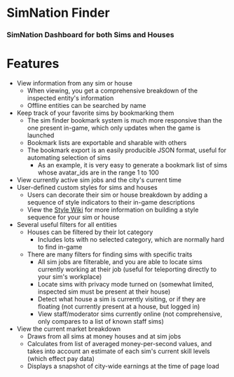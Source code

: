 # SimNation Finder

### SimNation Dashboard for both Sims and Houses

# Features
- View information from any sim or house
	- When viewing, you get a comprehensive breakdown of the inspected entity's information
	- Offline entities can be searched by name
- Keep track of your favorite sims by bookmarking them
	- The sim finder bookmark system is much more responsive than the one present in-game, which only updates when the game is launched
	- Bookmark lists are exportable and sharable with others
	- The bookmark export is an easily producible JSON format, useful for automating selection of sims
		- As an example, it is very easy to generate a bookmark list of sims whose avatar_ids are in the range 1 to 100
- View currently active sim jobs and the city's current time
- User-defined custom styles for sims and houses
	- Users can decorate their sim or house breakdown by adding a sequence of style indicators to their in-game 		descriptions
	- View the [Style Wiki](https://github.com/Sam-Chug/sim-finder/wiki/Custom-Sim-Panel-Styles) for more information on building a style sequence for your sim or house
- Several useful filters for all entities
	- Houses can be filtered by their lot category
		- Includes lots with no selected category, which are normally hard to find in-game
	- There are many filters for finding sims with specific traits
		- All sim jobs are filterable, and you are able to locate sims currently working at their job (useful for teleporting directly to your sim's workplace)
		- Locate sims with privacy mode turned on (somewhat limited, inspected sim must be present at their house)
		- Detect what house a sim is currently visiting, or if they are floating (not currently present at a house, but logged in)
		- View staff/moderator sims currently online (not comprehensive, only compares to a list of known staff sims)
- View the current market breakdown
	- Draws from all sims at money houses and at sim jobs
	- Calculates from list of averaged money-per-second values, and takes into account an estimate of each sim's current skill levels (which effect pay data)
	- Displays a snapshot of city-wide earnings at the time of page load